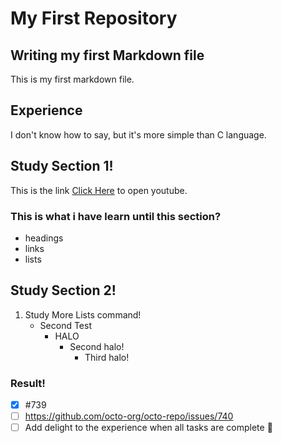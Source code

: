 # My First Repository
## Writing my first Markdown file
This is my first markdown file.
## Experience
I don't know how to say, but it's more simple than C language.
## Study Section 1!
This is the link [Click Here](https://youtube.com) to open youtube.
### This is what i have learn until this section?
- headings
- links
- lists
## Study Section 2!
1. Study More Lists command!
   - Second Test
     - HALO
       * Second halo!
         - Third halo!
### Result!
- [x] #739
- [ ] https://github.com/octo-org/octo-repo/issues/740
- [ ] Add delight to the experience when all tasks are complete :tada:
